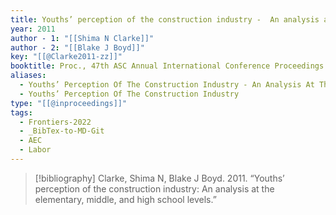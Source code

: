 ```yaml
---
title: Youths’ perception of the construction industry -  An analysis at the elementary, middle, and high school levels
year: 2011
author - 1: "[[Shima N Clarke]]"
author - 2: "[[Blake J Boyd]]"
key: "[[@Clarke2011-zz]]"
booktitle: Proc., 47th ASC Annual International Conference Proceedings
aliases:
  - Youths’ Perception Of The Construction Industry - An Analysis At The Elementary, Middle, And High School Levels
  - Youths’ Perception Of The Construction Industry
type: "[[@inproceedings]]"
tags:
  - Frontiers-2022
  - _BibTex-to-MD-Git
  - AEC
  - Labor
---
```


> [!bibliography]
> Clarke, Shima N, Blake J Boyd. 2011. “Youths’ perception of the construction industry: An analysis at the elementary, middle, and high school levels.”